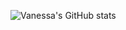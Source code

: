 ![Vanessa's GitHub stats](https://github-readme-stats.vercel.app/api?username=vanessalb08&show_icons=true&theme=midnight-purple)


